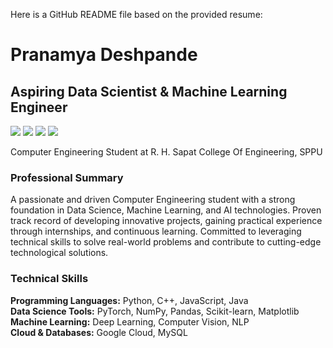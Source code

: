 Here is a GitHub README file based on the provided resume:

# Pranamya Deshpande

## Aspiring Data Scientist & Machine Learning Engineer

<img src="https://img.shields.io/badge/phone-%2B91%2081808%2012144-blue" /> <a href="mailto:pranamyadeshpande14@gmail.com"><img src="https://img.shields.io/badge/email-pranamyadeshpande14%40gmail.com-blue" /></a> <a href="https://www.linkedin.com/in/pranamya-deshpande/"><img src="https://img.shields.io/badge/LinkedIn-0077B5?style=flat&logo=linkedin&logoColor=white" /></a> <a href="https://github.com/pranamya-deshpande"><img src="https://img.shields.io/badge/GitHub-181717?style=flat&logo=github&logoColor=white" /></a>

Computer Engineering Student at R. H. Sapat College Of Engineering, SPPU

### Professional Summary

A passionate and driven Computer Engineering student with a strong foundation in Data Science, Machine Learning, and AI technologies. Proven track record of developing innovative projects, gaining practical experience through internships, and continuous learning. Committed to leveraging technical skills to solve real-world problems and contribute to cutting-edge technological solutions.

### Technical Skills

**Programming Languages:** Python, C++, JavaScript, Java  
**Data Science Tools:** PyTorch, NumPy, Pandas, Scikit-learn, Matplotlib  
**Machine Learning:** Deep Learning, Computer Vision, NLP  
**Cloud & Databases:** Google Cloud, MySQL
